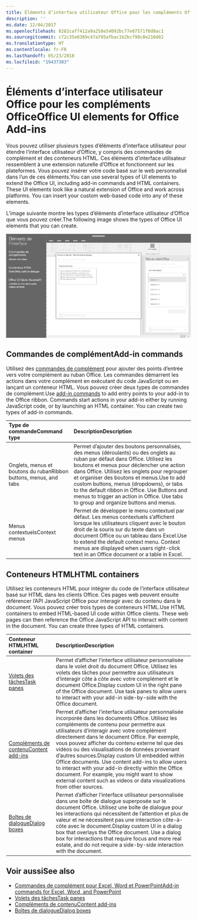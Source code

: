 ```yaml
---
title: Éléments d’interface utilisateur Office pour les compléments Office
description: ''
ms.date: 12/04/2017
ms.openlocfilehash: 8282caff412a9a258e54092bc77e07571f0d8ac1
ms.sourcegitcommit: c72c35e8389c47a795afbac1b2bcf98c8e216d82
ms.translationtype: HT
ms.contentlocale: fr-FR
ms.lasthandoff: 05/23/2018
ms.locfileid: "19437303"
---
```

# <a name="office-ui-elements-for-office-add-ins"></a><span data-ttu-id="d11d8-102">Éléments d’interface utilisateur Office pour les compléments Office</span><span class="sxs-lookup"><span data-stu-id="d11d8-102">Office UI elements for Office Add-ins</span></span>

<span data-ttu-id="d11d8-p101">Vous pouvez utiliser plusieurs types d’éléments d’interface utilisateur pour étendre l’interface utilisateur d’Office, y compris des commandes de complément et des conteneurs HTML. Ces éléments d’interface utilisateur ressemblent à une extension naturelle d’Office et fonctionnent sur les plateformes. Vous pouvez insérer votre code basé sur le web personnalisé dans l’un de ces éléments.</span><span class="sxs-lookup"><span data-stu-id="d11d8-p101">You can use several types of UI elements to extend the Office UI, including add-in commands and HTML containers. These UI elements look like a natural extension of Office and work across platforms. You can insert your custom web-based code into any of these elements.</span></span>

<span data-ttu-id="d11d8-106">L’image suivante montre les types d’éléments d’interface utilisateur d’Office que vous pouvez créer.</span><span class="sxs-lookup"><span data-stu-id="d11d8-106">The following image shows the types of Office UI elements that you can create.</span></span>

![Image qui affiche des commandes de complément sur le ruban, un volet des tâches et une boîte de dialogue dans un document Office](../images/overview-with-app-interface-elements.png)

## <a name="add-in-commands"></a><span data-ttu-id="d11d8-108">Commandes de complément</span><span class="sxs-lookup"><span data-stu-id="d11d8-108">Add-in commands</span></span>

<span data-ttu-id="d11d8-p102">Utilisez des [commandes de complément](add-in-commands.md) pour ajouter des points d’entrée vers votre complément au ruban Office. Les commandes démarrent les actions dans votre complément en exécutant du code JavaScript ou en lançant un conteneur HTML. Vous pouvez créer deux types de commandes de complément.</span><span class="sxs-lookup"><span data-stu-id="d11d8-p102">Use [add-in commands](add-in-commands.md) to add entry points to your add-in to the Office ribbon. Commands start actions in your add-in either by running JavaScript code, or by launching an HTML container. You can create two types of add-in commands.</span></span>

|<span data-ttu-id="d11d8-112">**Type de commande**</span><span class="sxs-lookup"><span data-stu-id="d11d8-112">**Command type**</span></span>|<span data-ttu-id="d11d8-113">**Description**</span><span class="sxs-lookup"><span data-stu-id="d11d8-113">**Description**</span></span>|
|:---------------|:--------------|
|<span data-ttu-id="d11d8-114">Onglets, menus et boutons du ruban</span><span class="sxs-lookup"><span data-stu-id="d11d8-114">Ribbon buttons, menus, and tabs</span></span>|<span data-ttu-id="d11d8-p103">Permet d’ajouter des boutons personnalisés, des menus (déroulants) ou des onglets au ruban par défaut dans Office. Utilisez les boutons et menus pour déclencher une action dans Office. Utilisez les onglets pour regrouper et organiser des boutons et menus.</span><span class="sxs-lookup"><span data-stu-id="d11d8-p103">Use to add custom buttons, menus (dropdowns), or tabs to the default ribbon in Office. Use Buttons and menus to trigger an action in Office. Use tabs to group and organize buttons and menus.</span></span>|
|<span data-ttu-id="d11d8-118">Menus contextuels</span><span class="sxs-lookup"><span data-stu-id="d11d8-118">Context menus</span></span>| <span data-ttu-id="d11d8-p104">Permet de développer le menu contextuel par défaut. Les menus contextuels s’affichent lorsque les utilisateurs cliquent avec le bouton droit de la souris sur du texte dans un document Office ou un tableau dans Excel.</span><span class="sxs-lookup"><span data-stu-id="d11d8-p104">Use to extend the default context menu. Context menus are displayed when users right-click text in an Office document or a table in Excel.</span></span>| 

## <a name="html-containers"></a><span data-ttu-id="d11d8-121">Conteneurs HTML</span><span class="sxs-lookup"><span data-stu-id="d11d8-121">HTML containers</span></span>

<span data-ttu-id="d11d8-p105">Utilisez les conteneurs HTML pour intégrer du code de l’interface utilisateur basé sur HTML dans les clients Office. Ces pages web peuvent ensuite référencer l’API JavaScript Office pour interagir avec du contenu dans le document. Vous pouvez créer trois types de conteneurs HTML.</span><span class="sxs-lookup"><span data-stu-id="d11d8-p105">Use HTML containers to embed HTML-based UI code within Office clients. These web pages can then reference the Office JavaScript API to interact with content in the document. You can create three types of HTML containers.</span></span>

|<span data-ttu-id="d11d8-125">**Conteneur HTML**</span><span class="sxs-lookup"><span data-stu-id="d11d8-125">**HTML container**</span></span>|<span data-ttu-id="d11d8-126">**Description**</span><span class="sxs-lookup"><span data-stu-id="d11d8-126">**Description**</span></span>|
|:-----------------|:--------------|
|[<span data-ttu-id="d11d8-127">Volets des tâches</span><span class="sxs-lookup"><span data-stu-id="d11d8-127">Task panes</span></span>](task-pane-add-ins.md)|<span data-ttu-id="d11d8-p106">Permet d’afficher l’interface utilisateur personnalisée dans le volet droit du document Office. Utilisez les volets des tâches pour permettre aux utilisateurs d’interagir côte à côte avec votre complément et le document Office.</span><span class="sxs-lookup"><span data-stu-id="d11d8-p106">Display custom UI in the right pane of the Office document. Use task panes to allow users to interact with your add-in side-by-side with the Office document.</span></span>|
|[<span data-ttu-id="d11d8-130">Compléments de contenu</span><span class="sxs-lookup"><span data-stu-id="d11d8-130">Content add-ins</span></span>](content-add-ins.md)|<span data-ttu-id="d11d8-p107">Permet d’afficher l’interface utilisateur personnalisée incorporée dans les documents Office. Utilisez les compléments de contenu pour permettre aux utilisateurs d’interagir avec votre complément directement dans le document Office. Par exemple, vous pouvez afficher du contenu externe tel que des vidéos ou des visualisations de données provenant d’autres sources.</span><span class="sxs-lookup"><span data-stu-id="d11d8-p107">Display custom UI embedded within Office documents. Use content add-ins to allow users to interact with your add-in directly within the Office document. For example, you might want to show external content such as videos or data visualizations from other sources.</span></span> |
|[<span data-ttu-id="d11d8-134">Boîtes de dialogue</span><span class="sxs-lookup"><span data-stu-id="d11d8-134">Dialog boxes</span></span>](dialog-boxes.md)|<span data-ttu-id="d11d8-p108">Permet d’afficher l’interface utilisateur personnalisée dans une boîte de dialogue superposée sur le document Office. Utilisez une boîte de dialogue pour les interactions qui nécessitent de l’attention et plus de valeur et ne nécessitent pas une interaction côte-à-côte avec le document.</span><span class="sxs-lookup"><span data-stu-id="d11d8-p108">Display custom UI in a dialog box that overlays the Office document. Use a dialog box for interactions that require focus and more real estate, and do not require a side-by-side interaction with the document.</span></span>|

## <a name="see-also"></a><span data-ttu-id="d11d8-137">Voir aussi</span><span class="sxs-lookup"><span data-stu-id="d11d8-137">See also</span></span>

- [<span data-ttu-id="d11d8-138">Commandes de complément pour Excel, Word et PowerPoint</span><span class="sxs-lookup"><span data-stu-id="d11d8-138">Add-in commands for Excel, Word, and PowerPoint</span></span>](add-in-commands.md)
- [<span data-ttu-id="d11d8-139">Volets des tâches</span><span class="sxs-lookup"><span data-stu-id="d11d8-139">Task panes</span></span>](task-pane-add-ins.md)
- [<span data-ttu-id="d11d8-140">Compléments de contenu</span><span class="sxs-lookup"><span data-stu-id="d11d8-140">Content add-ins</span></span>](content-add-ins.md)
- [<span data-ttu-id="d11d8-141">Boîtes de dialogue</span><span class="sxs-lookup"><span data-stu-id="d11d8-141">Dialog boxes</span></span>](dialog-boxes.md)